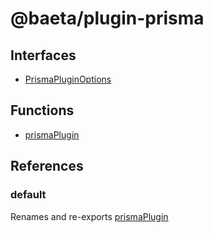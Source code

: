 # @baeta/plugin-prisma

## Interfaces

- [PrismaPluginOptions](interfaces/PrismaPluginOptions.md)

## Functions

- [prismaPlugin](functions/prismaPlugin.md)

## References

### default

Renames and re-exports [prismaPlugin](functions/prismaPlugin.md)
